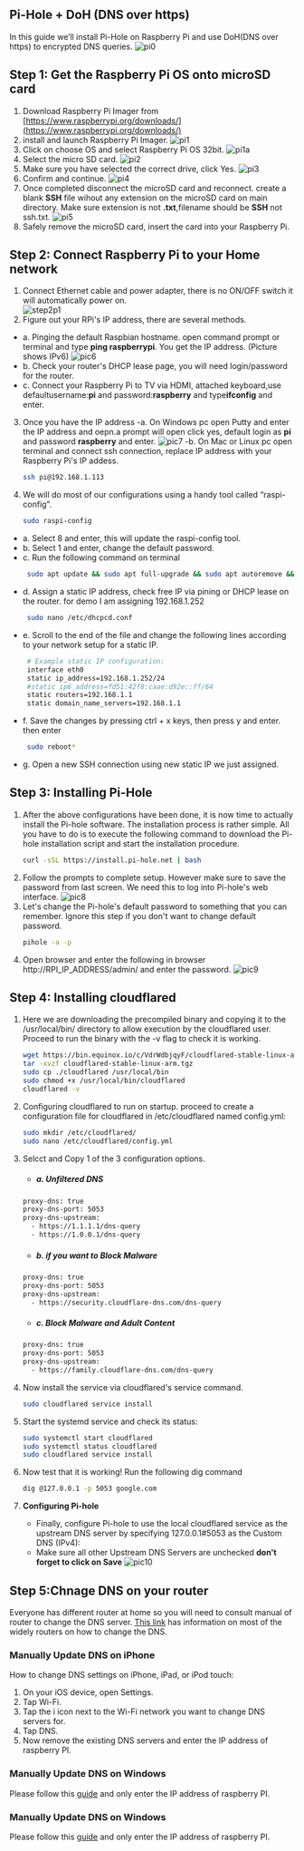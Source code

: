 ## Pi-Hole + DoH (DNS over https)
In this guide we’ll install Pi-Hole on Raspberry Pi and use DoH(DNS over https) to encrypted DNS queries. 
![pi0](https://raw.githubusercontent.com/A3XX/dns_at_home/master/img/0.PNG)
 

## Step 1: Get the Raspberry Pi OS onto microSD card

1. Download Raspberry Pi Imager from [https://www.raspberrypi.org/downloads/](https://www.raspberrypi.org/downloads/)
2. install and launch Raspberry Pi Imager. 
    ![pi1](https://raw.githubusercontent.com/A3XX/dns_at_home/master/img/1.PNG)
3. Click on choose OS and select Raspberry Pi OS 32bit.
    ![pi1a](https://raw.githubusercontent.com/A3XX/dns_at_home/master/img/1a.png)
4. Select the micro SD card.
    ![pi2](https://raw.githubusercontent.com/A3XX/dns_at_home/master/img/2.PNG)
5. Make sure you have selected the correct drive, click Yes.
    ![pi3](https://raw.githubusercontent.com/A3XX/dns_at_home/master/img/3.PNG)
6. Confirm and continue. 
    ![pi4](https://raw.githubusercontent.com/A3XX/dns_at_home/master/img/4.PNG)
7. Once completed disconnect the microSD card and reconnect. create a blank **SSH** file wihout any extension on the microSD card on main directory. Make sure extension is not **.txt**,filename should be **SSH** not ssh.txt.
    ![pi5](https://raw.githubusercontent.com/A3XX/dns_at_home/master/img/5.PNG)
8. Safely remove the microSD card, insert the card into your Raspberry Pi. 

## Step 2: Connect Raspberry Pi to your Home network
1. Connect Ethernet cable and power adapter, there is no ON/OFF switch it will automatically power on.  
    ![step2p1](https://projects-static.raspberrypi.org/projects/raspberry-pi-getting-started/0e07cfe2a142a41e6c97611e94057de6dddde935/en/images/pi-plug-in.gif)
2. Figure out your RPi's IP address, there are several methods.
  - a. Pinging the default Raspbian hostname. open command prompt or terminal and type **ping raspberrypi**. You get the IP address. (Picture shows IPv6)
      ![pic6](https://raw.githubusercontent.com/A3XX/dns_at_home/master/img/6.PNG)
  - b. Check your router's DHCP lease page, you will need login/password for the router. 
  - c. Connect your Raspberry Pi to TV via HDMI, attached keyboard,use defaultusername:**pi** and password:**raspberry** and type**ifconfig** and enter.
3. Once you have the IP address 
  -a. On Windows pc open Putty and enter the IP address and oepn.a prompt will open click yes, default login as **pi** and  password **raspberry** and enter.
      ![pic7](https://raw.githubusercontent.com/A3XX/dns_at_home/master/img/7.PNG)
  -b. On Mac or Linux pc open terminal and connect ssh connection, replace IP address with your Raspberry Pi's IP addess.
     ```bash
     ssh pi@192.168.1.113
     ```
4. We will do most of our configurations using a handy tool called “raspi-config”.
     ```bash
     sudo raspi-config
     ```
 - a. Select 8 and enter, this will update the raspi-config tool. 
 - b. Select 1 and enter, change the default password. 
 - c. Run the following command on terminal
    ```bash 
     sudo apt update && sudo apt full-upgrade && sudo apt autoremove && sudo apt autoclean   
    ```
 - d. Assign a static IP address, check free IP via pining or DHCP lease on the router. for demo I am assigning 192.168.1.252
    ```bash 
     sudo nano /etc/dhcpcd.conf
    ```
 - e. Scroll to the end of the file and change the following lines according to your network setup for a static IP.
    ```bash 
     # Example static IP configuration:
     interface eth0
     static ip_address=192.168.1.252/24
     #static ip6_address=fd51:42f8:caae:d92e::ff/64
     static routers=192.168.1.1
     static domain_name_servers=192.168.1.1
    ``` 
- f. Save the changes by pressing ctrl + x keys, then press y and enter. then enter 
    ```bash
     sudo reboot*
    ```
- g. Open a new SSH connection using new static IP we just assigned.

## Step 3: Installing Pi-Hole

1. After the above configurations have been done, it is now time to actually install the Pi-hole software. The installation process is rather simple. All you have to do is to execute the following command to download the Pi-hole installation script and start the installation procedure.
    ```bash 
    curl -sSL https://install.pi-hole.net | bash
    ```
2. Follow the prompts to complete setup. However make sure to save the password from last screen. We need this to log into Pi-hole's web interface. 
    ![pic8](https://raw.githubusercontent.com/A3XX/dns_at_home/master/img/8.gif)
3. Let's change the Pi-hole's default password to something that you can remember. Ignore this step if you don't want to change default password. 
    ```bash 
    pihole -a -p
    ```
4. Open browser and enter the following in browser http://RPI_IP_ADDRESS/admin/ and enter the password. 
    ![pic9](https://raw.githubusercontent.com/A3XX/dns_at_home/master/img/9.PNG)

## Step 4: Installing cloudflared
1. Here we are downloading the precompiled binary and copying it to the /usr/local/bin/ directory to allow execution by the cloudflared user. Proceed to run the binary with the -v flag to check it is working.
    ```bash 
    wget https://bin.equinox.io/c/VdrWdbjqyF/cloudflared-stable-linux-arm.tgz
    tar -xvzf cloudflared-stable-linux-arm.tgz
    sudo cp ./cloudflared /usr/local/bin
    sudo chmod +x /usr/local/bin/cloudflared
    cloudflared -v
    ```
2. Configuring cloudflared to run on startup. proceed to create a configuration file for cloudflared in /etc/cloudflared named config.yml:
    ```bash
    sudo mkdir /etc/cloudflared/
    sudo nano /etc/cloudflared/config.yml
   ```
3. Selcct and Copy 1 of the 3 configuration options. 

      - ##### a. Unfiltered DNS
     ```bash
     proxy-dns: true
     proxy-dns-port: 5053
     proxy-dns-upstream:
       - https://1.1.1.1/dns-query
       - https://1.0.0.1/dns-query
     ```
     - ##### b. if you want to Block Malware
     ```bash
     proxy-dns: true
     proxy-dns-port: 5053
     proxy-dns-upstream:
       - https://security.cloudflare-dns.com/dns-query
     ```
     - ##### c. Block Malware and Adult Content
     ```bash
     proxy-dns: true
     proxy-dns-port: 5053
     proxy-dns-upstream:
       - https://family.cloudflare-dns.com/dns-query
     ```
4. Now install the service via cloudflared's service command.
    ```bash
    sudo cloudflared service install
    ```
5. Start the systemd service and check its status:
    ```bash
    sudo systemctl start cloudflared
    sudo systemctl status cloudflared
    sudo cloudflared service install
    ```
6. Now test that it is working! Run the following dig command
    ```bash
    dig @127.0.0.1 -p 5053 google.com
    ```
    
7. **Configuring Pi-hole**
     - Finally, configure Pi-hole to use the local cloudflared service as the upstream DNS server by specifying 127.0.0.1#5053 as the Custom DNS (IPv4):
     - Make sure all other Upstream DNS Servers are unchecked **don't forget to click on Save**
      ![pic10](https://raw.githubusercontent.com/A3XX/dns_at_home/master/img/10.PNG)



## Step 5:Chnage DNS on your router
Everyone has different router at home so you will need to consult manual of router to change the DNS server. [This link](https://www.lifewire.com/how-to-change-dns-servers-on-most-popular-routers-2617995) has information on most of the widely routers on how to change the DNS. 

### Manually Update DNS on iPhone 
How to change DNS settings on iPhone, iPad, or iPod touch:
1. On your iOS device, open Settings.
2. Tap Wi-Fi.
3. Tap the i icon next to the Wi-Fi network you want to change DNS servers for.
4. Tap DNS.
5. Now remove the existing DNS servers and enter the IP address of raspberry PI.

### Manually Update DNS on Windows

Please follow this [guide](https://www.quad9.net/microsoft/) and only enter the IP address of raspberry PI.

### Manually Update DNS on Windows

Please follow this [guide](https://www.quad9.net/apple/) and only enter the IP address of raspberry PI.



